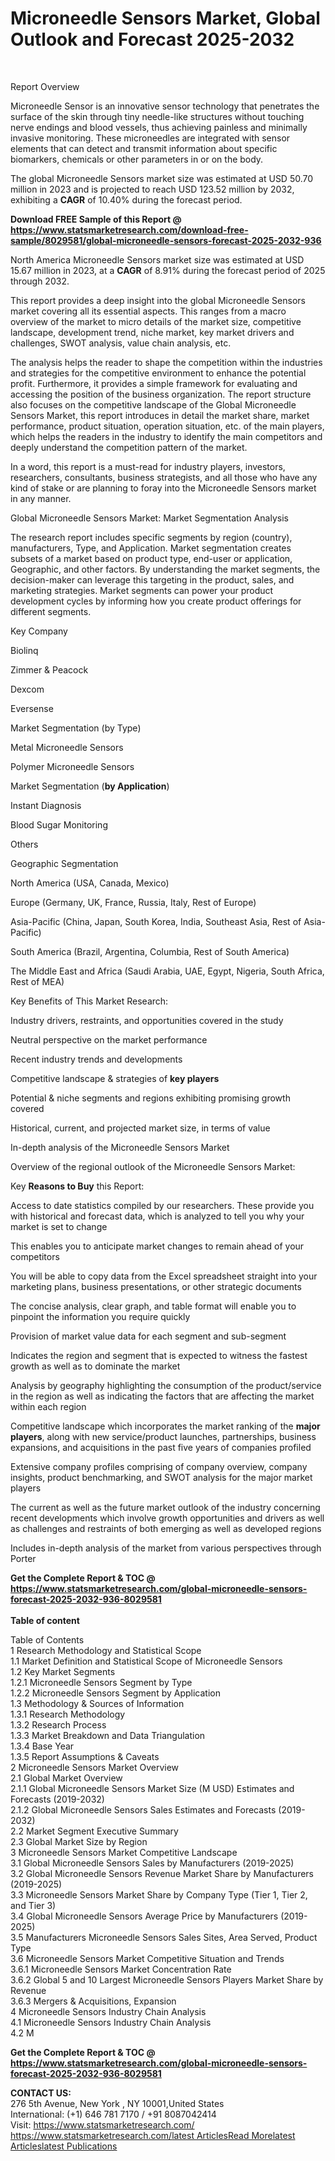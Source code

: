 <h1>Microneedle Sensors Market, Global Outlook and Forecast 2025-2032</h1><br/><p>Report Overview</p><p>Microneedle Sensor is an innovative sensor technology that penetrates the surface of the skin through tiny needle-like structures without touching nerve endings and blood vessels, thus achieving painless and minimally invasive monitoring. These microneedles are integrated with sensor elements that can detect and transmit information about specific biomarkers, chemicals or other parameters in or on the body.</p><p>The global Microneedle Sensors market size was estimated at USD 50.70 million in 2023 and is projected to reach USD 123.52 million by 2032, exhibiting a <strong>CAGR</strong> of 10.40% during the forecast period.</p><p><strong>Download FREE Sample of this Report @ <a href="https://www.statsmarketresearch.com/download-free-sample/8029581/global-microneedle-sensors-forecast-2025-2032-936">https://www.statsmarketresearch.com/download-free-sample/8029581/global-microneedle-sensors-forecast-2025-2032-936</a></strong></p><p>North America Microneedle Sensors market size was estimated at USD 15.67 million in 2023, at a <strong>CAGR</strong> of 8.91% during the forecast period of 2025 through 2032.</p><p>This report provides a deep insight into the global Microneedle Sensors market covering all its essential aspects. This ranges from a macro overview of the market to micro details of the market size, competitive landscape, development trend, niche market, key market drivers and challenges, SWOT analysis, value chain analysis, etc.</p><p>The analysis helps the reader to shape the competition within the industries and strategies for the competitive environment to enhance the potential profit. Furthermore, it provides a simple framework for evaluating and accessing the position of the business organization. The report structure also focuses on the competitive landscape of the Global Microneedle Sensors Market, this report introduces in detail the market share, market performance, product situation, operation situation, etc. of the main players, which helps the readers in the industry to identify the main competitors and deeply understand the competition pattern of the market.</p><p>In a word, this report is a must-read for industry players, investors, researchers, consultants, business strategists, and all those who have any kind of stake or are planning to foray into the Microneedle Sensors market in any manner.</p><p>Global Microneedle Sensors Market: Market Segmentation Analysis</p><p>The research report includes specific segments by region (country), manufacturers, Type, and Application. Market segmentation creates subsets of a market based on product type, end-user or application, Geographic, and other factors. By understanding the market segments, the decision-maker can leverage this targeting in the product, sales, and marketing strategies. Market segments can power your product development cycles by informing how you create product offerings for different segments.</p><p>Key Company</p><p>Biolinq</p><p>Zimmer & Peacock</p><p>Dexcom</p><p>Eversense</p><p>Market Segmentation (by Type)</p><p>Metal Microneedle Sensors</p><p>Polymer Microneedle Sensors</p><p>Market Segmentation (<strong>by Application</strong>)</p><p>Instant Diagnosis</p><p>Blood Sugar Monitoring</p><p>Others</p><p>Geographic Segmentation</p><p>North America (USA, Canada, Mexico)</p><p>Europe (Germany, UK, France, Russia, Italy, Rest of Europe)</p><p>Asia-Pacific (China, Japan, South Korea, India, Southeast Asia, Rest of Asia-Pacific)</p><p>South America (Brazil, Argentina, Columbia, Rest of South America)</p><p>The Middle East and Africa (Saudi Arabia, UAE, Egypt, Nigeria, South Africa, Rest of MEA)</p><p>Key Benefits of This Market Research:</p><p>Industry drivers, restraints, and opportunities covered in the study</p><p>Neutral perspective on the market performance</p><p>Recent industry trends and developments</p><p>Competitive landscape & strategies of <strong>key players</strong></p><p>Potential & niche segments and regions exhibiting promising growth covered</p><p>Historical, current, and projected market size, in terms of value</p><p>In-depth analysis of the Microneedle Sensors Market</p><p>Overview of the regional outlook of the Microneedle Sensors Market:</p><p>Key <strong>Reasons to Buy</strong> this Report:</p><p>Access to date statistics compiled by our researchers. These provide you with historical and forecast data, which is analyzed to tell you why your market is set to change</p><p>This enables you to anticipate market changes to remain ahead of your competitors</p><p>You will be able to copy data from the Excel spreadsheet straight into your marketing plans, business presentations, or other strategic documents</p><p>The concise analysis, clear graph, and table format will enable you to pinpoint the information you require quickly</p><p>Provision of market value data for each segment and sub-segment</p><p>Indicates the region and segment that is expected to witness the fastest growth as well as to dominate the market</p><p>Analysis by geography highlighting the consumption of the product/service in the region as well as indicating the factors that are affecting the market within each region</p><p>Competitive landscape which incorporates the market ranking of the <strong>major players</strong>, along with new service/product launches, partnerships, business expansions, and acquisitions in the past five years of companies profiled</p><p>Extensive company profiles comprising of company overview, company insights, product benchmarking, and SWOT analysis for the major market players</p><p>The current as well as the future market outlook of the industry concerning recent developments which involve growth opportunities and drivers as well as challenges and restraints of both emerging as well as developed regions</p><p>Includes in-depth analysis of the market from various perspectives through Porter</p><div><b>Get the Complete Report & TOC @ <a href="https://www.statsmarketresearch.com/global-microneedle-sensors-forecast-2025-2032-936-8029581">https://www.statsmarketresearch.com/global-microneedle-sensors-forecast-2025-2032-936-8029581</a></b></div><br><b>Table of content</b><p>Table of Contents<br />1 Research Methodology and Statistical Scope<br />1.1 Market Definition and Statistical Scope of Microneedle Sensors<br />1.2 Key Market Segments<br />1.2.1 Microneedle Sensors Segment by Type<br />1.2.2 Microneedle Sensors Segment by Application<br />1.3 Methodology & Sources of Information<br />1.3.1 Research Methodology<br />1.3.2 Research Process<br />1.3.3 Market Breakdown and Data Triangulation<br />1.3.4 Base Year<br />1.3.5 Report Assumptions & Caveats<br />2 Microneedle Sensors Market Overview<br />2.1 Global Market Overview<br />2.1.1 Global Microneedle Sensors Market Size (M USD) Estimates and Forecasts (2019-2032)<br />2.1.2 Global Microneedle Sensors Sales Estimates and Forecasts (2019-2032)<br />2.2 Market Segment Executive Summary<br />2.3 Global Market Size by Region<br />3 Microneedle Sensors Market Competitive Landscape<br />3.1 Global Microneedle Sensors Sales by Manufacturers (2019-2025)<br />3.2 Global Microneedle Sensors Revenue Market Share by Manufacturers (2019-2025)<br />3.3 Microneedle Sensors Market Share by Company Type (Tier 1, Tier 2, and Tier 3)<br />3.4 Global Microneedle Sensors Average Price by Manufacturers (2019-2025)<br />3.5 Manufacturers Microneedle Sensors Sales Sites, Area Served, Product Type<br />3.6 Microneedle Sensors Market Competitive Situation and Trends<br />3.6.1 Microneedle Sensors Market Concentration Rate<br />3.6.2 Global 5 and 10 Largest Microneedle Sensors Players Market Share by Revenue<br />3.6.3 Mergers & Acquisitions, Expansion<br />4 Microneedle Sensors Industry Chain Analysis<br />4.1 Microneedle Sensors Industry Chain Analysis<br />4.2 M<br><div><b>Get the Complete Report & TOC @ <a href="https://www.statsmarketresearch.com/global-microneedle-sensors-forecast-2025-2032-936-8029581">https://www.statsmarketresearch.com/global-microneedle-sensors-forecast-2025-2032-936-8029581</a></b></div></p> <b>CONTACT US:</b><br>276 5th Avenue, New York , NY 10001,United States<br>International: (+1) 646 781 7170 / +91 8087042414<br>Visit: <a href="https://www.statsmarketresearch.com/">https://www.statsmarketresearch.com/</a><br><a href="https://gyeongbokgung.com">https://www.statsmarketresearch.com/</a><a href="https://hallyeomaritime.com">latest Articles</a><a href="https://jingwansa.com">Read More</a><a href=https://nguoiviet.jp/">latest Articles</a><a href="https://www.intelmarketresearch.com/">latest Publications</a>